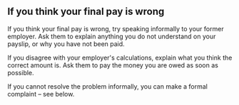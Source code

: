 ##  If you think your final pay is wrong

If you think your final pay is wrong, try speaking informally to your former
employer. Ask them to explain anything you do not understand on your payslip,
or why you have not been paid.

If you disagree with your employer's calculations, explain what you think the
correct amount is. Ask them to pay the money you are owed as soon as possible.

If you cannot resolve the problem informally, you can make a formal complaint
– see below.
